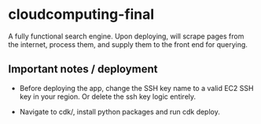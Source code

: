 # cloudcomputing-final

A fully functional search engine. Upon deploying, will scrape pages from the internet, process them, and supply them to the front end for querying.

## Important notes / deployment

- Before deploying the app, change the SSH key name to a valid EC2 SSH key in your region. Or delete the ssh key logic entirely.

- Navigate to cdk/, install python packages and run cdk deploy.
